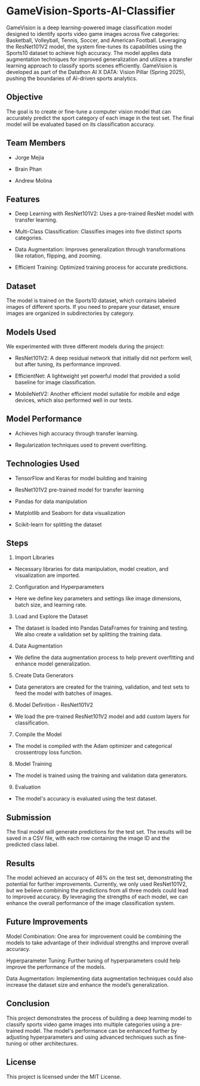 # GameVision-Sports-AI-Classifier

GameVision is a deep learning-powered image classification model designed to identify sports video game images across five categories: Basketball, Volleyball, Tennis, Soccer, and American Football. Leveraging the ResNet101V2 model, the system fine-tunes its capabilities using the Sports10 dataset to achieve high accuracy. The model applies data augmentation techniques for improved generalization and utilizes a transfer learning approach to classify sports scenes efficiently. GameVision is developed as part of the Datathon AI X DATA: Vision Pillar (Spring 2025), pushing the boundaries of AI-driven sports analytics.

## Objective
The goal is to create or fine-tune a computer vision model that can accurately predict the sport category of each image in the test set. The final model will be evaluated based on its classification accuracy.

## Team Members

- Jorge Mejia

- Brain Phan

- Andrew Molina

## Features

- Deep Learning with ResNet101V2: Uses a pre-trained ResNet model with transfer learning.

- Multi-Class Classification: Classifies images into five distinct sports categories.

- Data Augmentation: Improves generalization through transformations like rotation, flipping, and zooming.

- Efficient Training: Optimized training process for accurate predictions.

## Dataset

The model is trained on the Sports10 dataset, which contains labeled images of different sports. If you need to prepare your dataset, ensure images are organized in subdirectories by category.

## Models Used
We experimented with three different models during the project:

- ResNet101V2: A deep residual network that initially did not perform well, but after tuning, its performance improved.
  
- EfficientNet: A lightweight yet powerful model that provided a solid baseline for image classification.

- MobileNetV2: Another efficient model suitable for mobile and edge devices, which also performed well in our tests.

## Model Performance

- Achieves high accuracy through transfer learning.

- Regularization techniques used to prevent overfitting.

## Technologies Used

- TensorFlow and Keras for model building and training
  
- ResNet101V2 pre-trained model for transfer learning
  
- Pandas for data manipulation
  
- Matplotlib and Seaborn for data visualization

- Scikit-learn for splitting the dataset

## Steps

1. Import Libraries

- Necessary libraries for data manipulation, model creation, and visualization are imported.

2. Configuration and Hyperparameters

- Here we define key parameters and settings like image dimensions, batch size, and learning rate.

3. Load and Explore the Dataset

- The dataset is loaded into Pandas DataFrames for training and testing. We also create a validation set by splitting the training data.

4. Data Augmentation

- We define the data augmentation process to help prevent overfitting and enhance model generalization.

5. Create Data Generators

- Data generators are created for the training, validation, and test sets to feed the model with batches of images.

6. Model Definition - ResNet101V2

- We load the pre-trained ResNet101V2 model and add custom layers for classification.

7. Compile the Model

- The model is compiled with the Adam optimizer and categorical crossentropy loss function.

8. Model Training

- The model is trained using the training and validation data generators.

9. Evaluation

- The model's accuracy is evaluated using the test dataset.

## Submission

The final model will generate predictions for the test set. The results will be saved in a CSV file, with each row containing the image ID and the predicted class label.

## Results
The model achieved an accuracy of 46% on the test set, demonstrating the potential for further improvements. Currently, we only used ResNet101V2, but we believe combining the predictions from all three models could lead to improved accuracy. By leveraging the strengths of each model, we can enhance the overall performance of the image classification system.

## Future Improvements
Model Combination: One area for improvement could be combining the models to take advantage of their individual strengths and improve overall accuracy.

Hyperparameter Tuning: Further tuning of hyperparameters could help improve the performance of the models.

Data Augmentation: Implementing data augmentation techniques could also increase the dataset size and enhance the model’s generalization.

## Conclusion
This project demonstrates the process of building a deep learning model to classify sports video game images into multiple categories using a pre-trained model. The model's performance can be enhanced further by adjusting hyperparameters and using advanced techniques such as fine-tuning or other architectures.

## License

This project is licensed under the MIT License.


